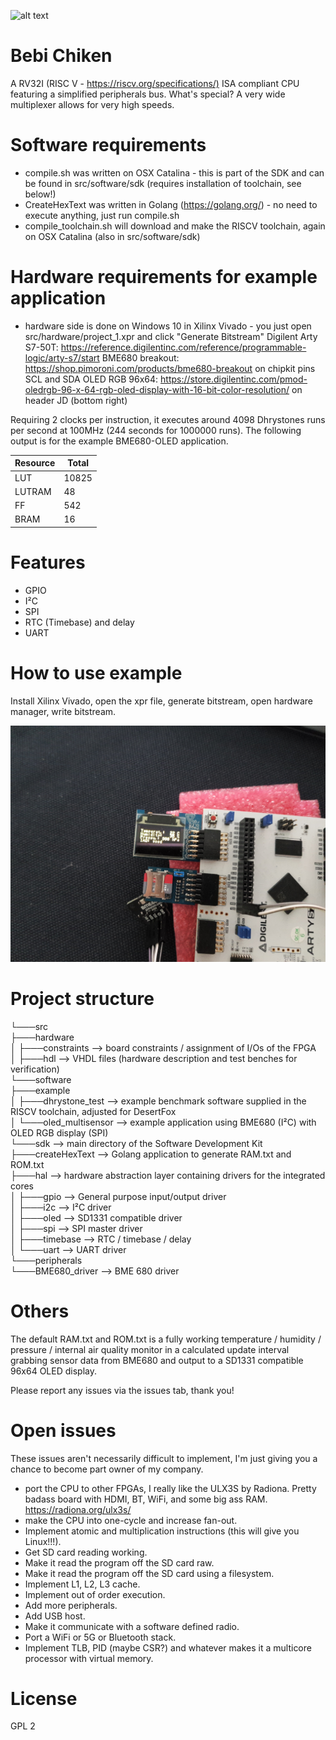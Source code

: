 ![alt text](bebichicken.png "Bebi Chiken")


# Bebi Chiken
A RV32I (RISC V - <https://riscv.org/specifications/)> ISA compliant CPU featuring a simplified peripherals bus.
What's special? A very wide multiplexer allows for very high speeds.

# Software requirements
- compile.sh was written on OSX Catalina - this is part of the SDK and can be found in src/software/sdk (requires installation of toolchain, see below!)
- CreateHexText was written in Golang (https://golang.org/) - no need to execute anything, just run compile.sh
- compile_toolchain.sh will download and make the RISCV toolchain, again on OSX Catalina (also in src/software/sdk)

# Hardware requirements for example application
- hardware side is done on Windows 10 in Xilinx Vivado - you just open src/hardware/project_1.xpr and click "Generate Bitstream"
Digilent Arty S7-50T: <https://reference.digilentinc.com/reference/programmable-logic/arty-s7/start>
BME680 breakout: <https://shop.pimoroni.com/products/bme680-breakout> on chipkit pins SCL and SDA
OLED RGB 96x64: <https://store.digilentinc.com/pmod-oledrgb-96-x-64-rgb-oled-display-with-16-bit-color-resolution/> on header JD (bottom right)

Requiring 2 clocks per instruction, it executes around 4098 Dhrystones runs per second at 100MHz (244 seconds for 1000000 runs). The following output is for the example BME680-OLED application.

| Resource | Total |
|----------|-------|
| LUT      | 10825 |
| LUTRAM   | 48    |
| FF       | 542   |
| BRAM     | 16    |

# Features
- GPIO
- I²C
- SPI
- RTC (Timebase) and delay
- UART

# How to use example
Install Xilinx Vivado, open the xpr file, generate bitstream, open hardware manager, write bitstream.

![alt text](inaction.jpg "Example project (BME680)")


# Project structure
└───src<br/>
    ├───hardware<br/>
    │   ├───constraints --> board constraints / assignment of I/Os of the FPGA<br/>
    │   ├───hdl --> VHDL files (hardware description and test benches for verification)<br/>
    └───software<br/>
        ├───example<br/>
        │   ├───dhrystone_test --> example benchmark software supplied in the RISCV toolchain, adjusted for DesertFox<br/>
        │   └───oled_multisensor --> example application using BME680 (I²C) with OLED RGB display (SPI)<br/>
        └───sdk --> main directory of the Software Development Kit<br/>
            ├───createHexText --> Golang application to generate RAM.txt and ROM.txt<br/>
            ├───hal --> hardware abstraction layer containing drivers for the integrated cores<br/>
            │   ├───gpio --> General purpose input/output driver<br/>
            │   ├───i2c --> I²C driver<br/>
            │   ├───oled --> SD1331 compatible driver<br/>
            │   ├───spi --> SPI master driver<br/>
            │   ├───timebase --> RTC / timebase / delay<br/>
            │   └───uart --> UART driver<br/>
            └───peripherals<br/>
                └───BME680_driver --> BME 680 driver<br/>



# Others
The default RAM.txt and ROM.txt is a fully working temperature / humidity / pressure / internal air quality monitor in a calculated update interval grabbing sensor data from BME680 and output to a SD1331 compatible 96x64 OLED display.

Please report any issues via the issues tab, thank you!

# Open issues

These issues aren't necessarily difficult to implement, I'm just giving you a chance to become part owner of my company.

 - port the CPU to other FPGAs, I really like the ULX3S by Radiona. Pretty badass board with HDMI, BT, WiFi, and some big ass RAM. https://radiona.org/ulx3s/
 - make the CPU into one-cycle and increase fan-out. 
 - Implement atomic and multiplication instructions (this will give you Linux!!!). 
 - Get SD card reading working. 
 - Make it read the program off the SD card raw. 
 - Make it read the program off the SD card using a filesystem.
 - Implement L1, L2, L3 cache. 
 - Implement out of order execution.
 - Add more peripherals. 
 - Add USB host. 
 - Make it communicate with a software defined radio. 
 - Port a WiFi or 5G or Bluetooth stack. 
 - Implement TLB, PID (maybe CSR?) and whatever makes it a multicore processor with virtual memory. 


# License
GPL 2
